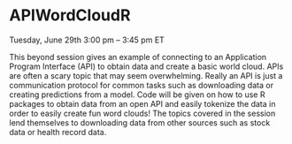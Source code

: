# APIWordCloudR

Tuesday, June 29th 3:00 pm – 3:45 pm ET	
  
This beyond session gives an example of connecting to an Application Program Interface (API) to obtain data and create a basic world cloud. APIs are often a scary topic that may seem overwhelming. Really an API is just a communication protocol for common tasks such as downloading data or creating predictions from a model. Code will be given on how to use R packages to obtain data from an open API and easily tokenize the data in order to easily create fun word clouds! The topics covered in the session lend themselves to downloading data from other sources such as stock data or health record data.
